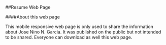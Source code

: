 ##Resume Web Page

####About this web page

This mobile responsive web page is only used to share the information about Jose Nino N. Garcia. It was published on the public but not intended to be shared. Everyone can download as well this web page.

